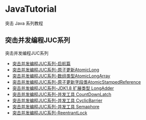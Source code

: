 # JavaTutorial
突击 Java 系列教程
## 突击并发编程JUC系列
突击并发编程JUC系列
- [突击并发编程JUC系列-启航篇](https://mp.weixin.qq.com/s/hT7uUNoNULg7nng5ORVcTg)
- [突击并发编程JUC系列-原子更新AtomicLong](https://mp.weixin.qq.com/s/PnnRmNMvtKe1hGrRXJfx4g)
- [突击并发编程JUC系列-数组类型AtomicLongArray](https://mp.weixin.qq.com/s/GEw2yZ2ssJsTpsCVilMLRA)
- [突击并发编程JUC系列-原子更新字段类AtomicStampedReference](https://mp.weixin.qq.com/s/sqqK0B2GH2zBNWCoz48mOw)
- [突击并发编程JUC系列-JDK1.8 扩展类型 LongAdder](https://mp.weixin.qq.com/s/5hDtf7siTCX3QPEAsbNPCA)
- [突击并发编程JUC系列-并发工具 CountDownLatch](https://mp.weixin.qq.com/s/unPaVioEQIcW1Co1uyUpCg)
- [突击并发编程JUC系列-并发工具 CyclicBarrier](https://mp.weixin.qq.com/s/tvb3w1muV_qV9UJD99QDyw)
- [突击并发编程JUC系列-并发工具 Semaphore](https://mp.weixin.qq.com/s/DipflI2wQghzx6LwT3OhRA)
- [突击并发编程JUC系列-ReentrantLock](https://mp.weixin.qq.com/s/pLi_-eDMSjEOQLWEZrN_SQ)